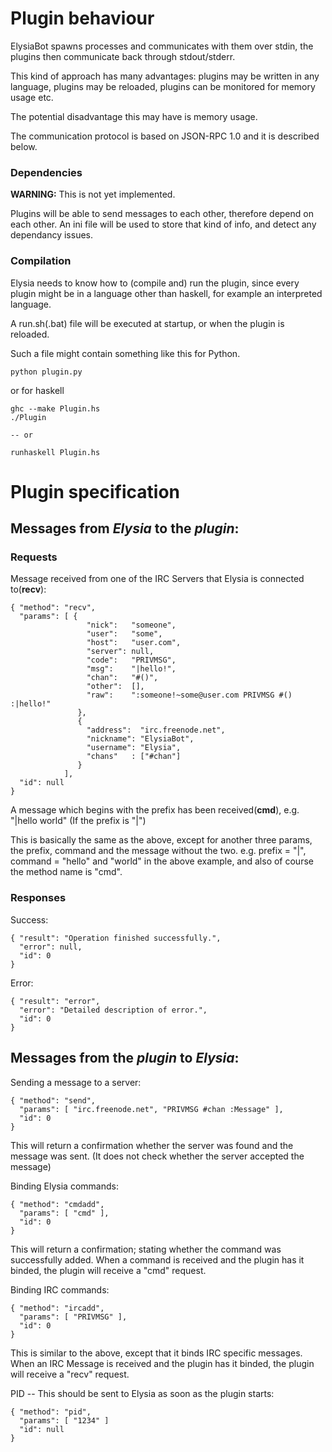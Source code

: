# Plugin behaviour 

ElysiaBot spawns processes and communicates with them over stdin, the plugins then communicate back through stdout/stderr.

This kind of approach has many advantages: plugins may be written in any language, plugins may be reloaded, plugins can be monitored for memory usage etc.

The potential disadvantage this may have is memory usage.

The communication protocol is based on JSON-RPC 1.0 and it is described below.

### Dependencies
**WARNING:** This is not yet implemented.

Plugins will be able to send messages to each other, therefore depend on each other.
An ini file will be used to store that kind of info, and detect any dependancy issues.

### Compilation
Elysia needs to know how to (compile and) run the plugin, since every plugin
might be in a language other than haskell, for example an interpreted language.

A run.sh(.bat) file will be executed at startup, or when the plugin is reloaded. 

Such a file might contain something like this for Python.

    python plugin.py
  
or for haskell

    ghc --make Plugin.hs
    ./Plugin
    
    -- or
    
    runhaskell Plugin.hs
# Plugin specification

## Messages from *Elysia* to the *plugin*:

### Requests

Message received from one of the IRC Servers that Elysia is connected to(**recv**):

    { "method": "recv",
      "params": [ {
                     "nick":   "someone",
                     "user":   "some",
                     "host":   "user.com",
                     "server": null,
                     "code":   "PRIVMSG",
                     "msg":    "|hello!",
                     "chan":   "#()",
                     "other":  [],
                     "raw":    ":someone!~some@user.com PRIVMSG #() :|hello!"
                   },
                   {
                     "address":  "irc.freenode.net",
                     "nickname": "ElysiaBot",
                     "username": "Elysia",
                     "chans"   : ["#chan"]
                   }
                ],
      "id": null
    }

A message which begins with the prefix has been received(**cmd**), e.g. "|hello world" (If the prefix is "|")

This is basically the same as the above, except for another three params, the prefix, command and the message without the two. e.g. prefix = "|", command = "hello" and "world" in the above example, and also of course the method name is "cmd".

### Responses

Success:

    { "result": "Operation finished successfully.",
      "error": null,
      "id": 0
    }

Error:

    { "result": "error",
      "error": "Detailed description of error.",
      "id": 0
    }

## Messages from the *plugin* to *Elysia*:

Sending a message to a server:

    { "method": "send",
      "params": [ "irc.freenode.net", "PRIVMSG #chan :Message" ],
      "id": 0
    }

This will return a confirmation whether the server was found and the message was sent. (It does not check whether the server accepted the message)

Binding Elysia commands:

    { "method": "cmdadd",
      "params": [ "cmd" ],
      "id": 0
    }

This will return a confirmation; stating whether the command was successfully added. When a command is received and the plugin has it binded, the plugin will receive a "cmd" request.

Binding IRC commands:

    { "method": "ircadd",
      "params": [ "PRIVMSG" ],
      "id": 0
    }

This is similar to the above, except that it binds IRC specific messages. When an IRC Message is received and the plugin has it binded, the plugin will receive a "recv" request.

PID -- This should be sent to Elysia as soon as the plugin starts:

    { "method": "pid",
      "params": [ "1234" ]
      "id": null
    }

